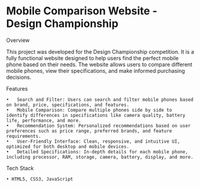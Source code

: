 # Mobile Comparison Website - Design Championship

Overview

This project was developed for the Design Championship competition. It is a fully functional website designed to help users find the perfect mobile phone based on their needs. The website allows users to compare different mobile phones, view their specifications, and make informed purchasing decisions.

Features

	•	Search and Filter: Users can search and filter mobile phones based on brand, price, specifications, and features.
	•	Mobile Comparison: Compare multiple phones side by side to identify differences in specifications like camera quality, battery life, performance, and more.
	•	Recommendation System: Personalized recommendations based on user preferences such as price range, preferred brands, and feature requirements.
	•	User-Friendly Interface: Clean, responsive, and intuitive UI, optimized for both desktop and mobile devices.
	•	Detailed Specifications: In-depth details for each mobile phone, including processor, RAM, storage, camera, battery, display, and more.

Tech Stack

	• HTML5, CSS3, JavaScript
